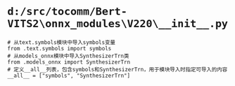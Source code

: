 # `d:/src/tocomm/Bert-VITS2\onnx_modules\V220\__init__.py`

```
# 从text.symbols模块中导入symbols变量
from .text.symbols import symbols
# 从models_onnx模块中导入SynthesizerTrn类
from .models_onnx import SynthesizerTrn
# 定义__all__列表，包含symbols和SynthesizerTrn，用于模块导入时指定可导入的内容
__all__ = ["symbols", "SynthesizerTrn"]
```